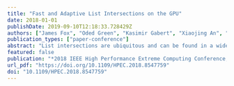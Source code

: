 ```yaml
---
title: "Fast and Adaptive List Intersections on the GPU"
date: 2018-01-01
publishDate: 2019-09-10T12:18:33.728429Z
authors: ["James Fox", "Oded Green", "Kasimir Gabert", "Xiaojing An", "David A. Bader"]
publication_types: ["paper-conference"]
abstract: "List intersections are ubiquitous and can be found in a wide range of applications, including triangle counting and finding the maximal k-truss, both of which are part of the HPEC Static Graph Challenge. For many graph based problems it is necessary to find intersections for a very large number of lists-these lists tend to vary greatly in size and are difficult to efficiently load-balance. Numerous parallel algorithms on list intersections for triangle counting have been proposed, but load-balancing decisions are typically made at a global level. In this paper we present an efficient and adaptive approach to load-balancing at a finer granularity. Our approach assigns a different number of threads for different intersections in order to effectively utilize the resources of the GPU. We show the applicability of our load-balancing method to two different intersection methods, one search-based and one merge-based. Our algorithm outperforms several recent triangle counting algorithms, including recent HPEC Graph Challenge Champions."
featured: false
publication: "*2018 IEEE High Performance Extreme Computing Conference, HPEC 2018, Waltham, MA, USA, September 25-27, 2018*"
url_pdf: "https://doi.org/10.1109/HPEC.2018.8547759"
doi: "10.1109/HPEC.2018.8547759"
---
```


